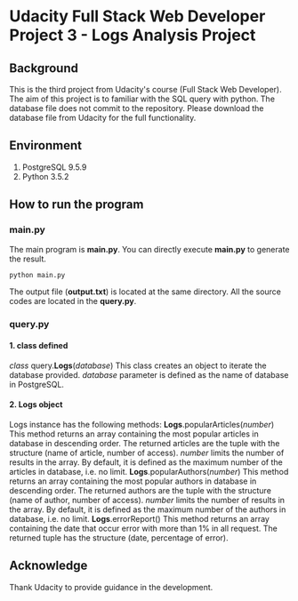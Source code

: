 # Udacity Full Stack Web Developer Project 3 - Logs Analysis Project

## Background
This is the third project from Udacity's course (Full Stack Web Developer). The aim of this project is to familiar with the SQL query with python. The database file does not commit to the repository. Please download the database file from Udacity for the full functionality.
## Environment
1.	PostgreSQL 9.5.9
2.	Python 3.5.2
## How to run the program
### main.py
The main program is **main.py**. You can directly execute **main.py** to generate the result.
```bash
python main.py
```
The output file (**output.txt**) is located at the same directory. All the source codes are located in the **query.py**.
### query.py
#### 1. class defined
*class* query.**Logs**(*database*)
This class creates an object to iterate the database provided. *database* parameter is defined as the name of database in PostgreSQL.
#### 2. Logs object
Logs instance has the following methods:
**Logs**.popularArticles(*number*)
This method returns an array containing the most popular articles in database in descending order. The returned articles are the tuple with the structure (name of article, number of access). *number* limits the number of results in the array. By default, it is defined as the maximum number of the articles in database, i.e. no limit.
**Logs**.popularAuthors(*number*)
This method returns an array containing the most popular authors in database in descending order. The returned authors are the tuple with the structure (name of author, number of access). *number* limits the number of results in the array. By default, it is defined as the maximum number of the authors in database, i.e. no limit.
**Logs**.errorReport()
This method returns an array containing the date that occur error with more than 1% in all request. The returned tuple has the structure (date, percentage of error).
## Acknowledge
Thank Udacity to provide guidance in the development.